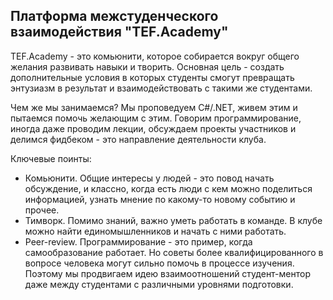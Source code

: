 ## Платформа межстуденческого взаимодействия "TEF.Academy"

TEF.Academy - это комьюнити, которое собирается вокруг общего желания развивать навыки и творить.
Основная цель - создать дополнительные условия в которых студенты смогут превращать энтузиазм в результат и взаимодействовать с такими же студентами.

Чем же мы занимаемся? Мы проповедуем C#/.NET, живем этим и пытаемся помочь желающим с этим. Говорим программирование, иногда даже проводим лекции, обсуждаем проекты участников и делимся фидбеком - это направление деятельности клуба.

Ключевые поинты:
- Комьюнити. Общие интересы у людей - это повод начать обсуждение, и классно, когда есть люди с кем можно поделиться информацией, узнать мнение по какому-то новому событию и прочее.
- Тимворк. Помимо знаний, важно уметь работать в команде. В клубе можно найти единомышленников и начать с ними работать.
- Peer-review. Программирование - это пример, когда самообразование работает. Но советы более квалифицированного в вопросе человека могут сильно помочь в процессе изучения. Поэтому мы продвигаем идею взаимоотношений студент-ментор даже между студентами с различными уровнями подготовки.